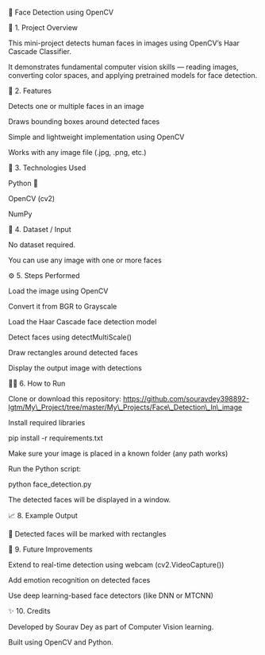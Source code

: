 🧠 Face Detection using OpenCV

📘 1. Project Overview



This mini-project detects human faces in images using OpenCV’s Haar Cascade Classifier.

It demonstrates fundamental computer vision skills — reading images, converting color spaces, and applying pretrained models for face detection.



🧩 2. Features



Detects one or multiple faces in an image



Draws bounding boxes around detected faces



Simple and lightweight implementation using OpenCV



Works with any image file (.jpg, .png, etc.)



🧰 3. Technologies Used



Python 🐍



OpenCV (cv2)



NumPy



📂 4. Dataset / Input



No dataset required.

You can use any image with one or more faces



⚙️ 5. Steps Performed



Load the image using OpenCV



Convert it from BGR to Grayscale



Load the Haar Cascade face detection model



Detect faces using detectMultiScale()



Draw rectangles around detected faces



Display the output image with detections



🧑‍💻 6. How to Run



Clone or download this repository: <https://github.com/souravdey398892-lgtm/My\_Project/tree/master/My\_Projects/Face\_Detection\_In\_image>



Install required libraries



pip install -r requirements.txt





Make sure your image is placed in a known folder (any path works)



Run the Python script:



python face\_detection.py





The detected faces will be displayed in a window.



📈 8. Example Output



📌 Detected faces will be marked with rectangles



💬 9. Future Improvements



Extend to real-time detection using webcam (cv2.VideoCapture())



Add emotion recognition on detected faces



Use deep learning-based face detectors (like DNN or MTCNN)



✨ 10. Credits



Developed by Sourav Dey as part of Computer Vision learning.

Built using OpenCV and Python.

